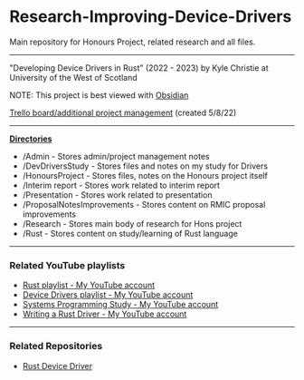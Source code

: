 # Research-Improving-Device-Drivers
Main repository for Honours Project, related research and all files.
***
"Developing Device Drivers in Rust" 
(2022 - 2023) 
by Kyle Christie
at University of the West of Scotland

NOTE: This project is best viewed with [Obsidian](https://obsidian.md/)

[Trello board/additional project management](https://trello.com/b/zYURFiee/research-improving-device-drivers) (created 5/8/22)
***
<u> <b>Directories</b> </u>
+ /Admin                                          - Stores admin/project management notes
+ /DevDriversStudy                        - Stores files and notes on my study for Drivers
+ /HonoursProject                          - Stores files, notes on the Honours project itself
+ /Interim report               - Stores work related to interim report
+ /Presentation                 - Stores work related to presentation
+ /ProposalNotesImprovements   - Stores content on RMIC proposal improvements
+ /Research                                    - Stores main body of research for Hons project
+ /Rust                                            - Stores content on study/learning of Rust language

***
### Related YouTube playlists
+ [Rust playlist - My YouTube account](https://www.youtube.com/playlist?list=PL2kkY8kPiI8ax757FmrreXXXe9a1ARvOR)
+ [Device Drivers playlist  - My YouTube account](https://www.youtube.com/playlist?list=PL2kkY8kPiI8ZYEZ7QW13phJdMqM9pJ46b)
+ [Systems Programming Study - My YouTube account](https://www.youtube.com/playlist?list=PL2kkY8kPiI8bAzBZg4X2yl5P7EIaB92eN)
+ [Writing a Rust Driver - My YouTube account](https://www.youtube.com/playlist?list=PL2kkY8kPiI8agxiyYB3uKGUepCRcgFc1h)

***

### Related Repositories
+ [Rust Device Driver](https://github.com/kc101010/Hons-Rust-DeviceDriver)
